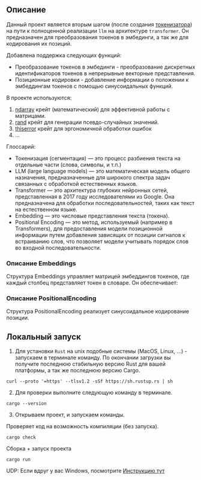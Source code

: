 ## Описание

Данный проект является вторым шагом (после создания [токенизатора](https://github.com/Ave-Sergeev/Tokenomicon)) на пути к полноценной реализации `llm` на архитектуре `transformer`.
Он предназначен для преобразования токенов в эмбединги, а так же для кодирования их позиций.

Добавлена поддержка следующих функций:

- Преобразование токенов в эмбединги - преобразование дискретных идентификаторов токенов в непрерывные векторные
  представления.
- Позиционные кодировки - добавление информации о положении к эмбеддингам токенов с помощью синусоидальных функций.

В проекте используются:

1) [ndarray](https://github.com/rust-ndarray/ndarray) крейт (математический) для эффективной работы с матрицами.
2) [rand](https://github.com/rust-random/rand) крейт для генерации псевдо-случайных значений.
3) [thiserror](https://github.com/dtolnay/thiserror) крейт для эргономичной обработки ошибок
4) ...

Глоссарий:

- Токенизация (сегментация) — это процесс разбиения текста на отдельные части (слова, символы, и т.п.)
- LLM (large language models) — это математическая модель общего назначения, предназначенные для широкого спектра задач связанных с обработкой естественных языков.
- Transformer — это архитектура глубоких нейронных сетей, представленная в 2017 году исследователями из Google. Она предназначена для обработки последовательностей, таких как текст на естественном языке.
- Embedding — это числовые представления текста (токена).
- Positional Encoding — это метод, используемый (например в Transformers), для предоставления модели позиционной информации путем добавления зависящих от позиции сигналов к встраиванию слов, что позволяет модели учитывать порядок слов во входной последовательности.

### Описание Embeddings

Структура Embeddings управляет матрицей эмбеддингов токенов, где каждый столбец представляет токен в словаре.
Он обеспечивает:

### Описание PositionalEncoding

Структура PositionalEncoding реализует синусоидальное кодирование позиции.

## Локальный запуск

1) Для установки `Rust` на unix подобные системы (MacOS, Linux, ...) - запускаем в терминале команду.
   По окончании загрузки вы получите последнюю стабильную версию Rust для вашей платформы, а так же последнюю версию
   Cargo.

```shell
curl --proto '=https' --tlsv1.2 -sSf https://sh.rustup.rs | sh
```

2) Для проверки выполните следующую команду в терминале.

```shell
cargo --version
```

3) Открываем проект, и запускаем команды.

Проверяет код на возможность компиляции (без запуска).

```shell
cargo check
```

Сборка + запуск проекта

```shell
cargo run
```

UDP: Если вдруг у вас Windows,
посмотрите [Инструкцию тут](https://forge.rust-lang.org/infra/other-installation-methods.html)
